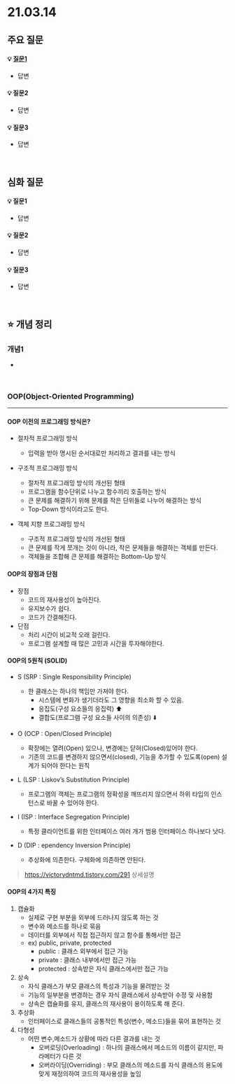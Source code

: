 # 21.03.14

## 주요 질문

#### 💡 [질문1](#개념1)
   * 답변
   
#### 💡 질문2
   * 답변
   
#### 💡 질문3
   * 답변



<br/>

## 심화 질문

#### 💡 질문1
   * 답변
   
#### 💡 질문2
   * 답변
   
#### 💡 질문3
   * 답변


<br/>

## ⭐ 개념 정리

### 개념1
   * 
   
<br/>

### OOP(Object-Oriented Programming)
---
#### OOP 이전의 프로그래밍 방식은?
* 절차적 프로그래밍 방식
   * 입력을 받아 명시된 순서대로만 처리하고 결과를 내는 방식

* 구조적 프로그래밍 방식
   * 절차적 프로그래밍 방식의 개선된 형태
   * 프로그램을 함수단위로 나누고 함수끼리 호출하는 방식
   * 큰 문제를 해결하기 위해 문제를 작은 단위들로 나누어 해결하는 방식
   * Top-Down 방식이라고도 한다.

* 객체 지향 프로그래밍 방식
   * 구조적 프로그래밍 방식의 개선된 형태
   * 큰 문제를 작게 쪼개는 것이 아니라, 작은 문제들을 해결하는 객체를 만든다.
   * 객체들을 조합해 큰 문제를 해결하는 Bottom-Up 방식

#### OOP의 장점과 단점
   * 장점
     * 코드의 재사용성이 높아진다.
     * 유지보수가 쉽다.
     * 코드가 간결해진다.
   * 단점
     * 처리 시간이 비교적 오래 걸린다.
     * 프로그램 설계할 때 많은 고민과 시간을 투자해야한다.

#### OOP의 5원칙 (SOLID)
* S (SRP : Single Responsibility Principle)
  * 한 클래스는 하나의 책임만 가져야 한다. 
    * 시스템에 변화가 생기더라도 그 영향을 최소화 할 수 있음.
    * 응집도(구성 요소들의 응집력) ⬆️ 
    * 결합도(프로그램 구성 요소들 사이의 의존성) ⬇️

* O (OCP : Open/Closed Principle)
   * 확장에는 열려(Open) 있으나, 변경에는 닫혀(Closed)있어야 한다.
   * 기존의 코드를 변경하지 않으면서(closed), 기능을 추가할 수 있도록(open) 설계가 되어야 한다는 원칙

* L (LSP : Liskov’s Substitution Principle)
  * 프로그램의 객체는 프로그램의 정확성을 깨뜨리지 않으면서 하위 타입의 인스턴스로 바꿀 수 있어야 한다.

* I (ISP : Interface Segregation Principle)
   * 특정 클라이언트를 위한 인터페이스 여러 개가 범용 인터페이스 하나보다 낫다.

* D (DIP : ependency Inversion Principle)
   * 추상화에 의존한다. 구체화에 의존하면 안된다.

> https://victorydntmd.tistory.com/291 상세설명

#### OOP의 4가지 특징
1. 캡슐화
   * 실제로 구현 부분을 외부에 드러나지 않도록 하는 것
   * 변수와 메소드를 하나로 묶음
   * 데이터를 외부에서 직접 접근하지 않고 함수를 통해서만 접근
   * ex) public, private, protected
     * public : 클래스 외부에서 접근 가능
     * private : 클래스 내부에서만 접근 가능
     * protected : 상속받은 자식 클래스에서만 접근 가능
2. 상속
   * 자식 클래스가 부모 클래스의 특성과 기능을 물려받는 것
   * 기능의 일부분을 변경하는 경우 자식 클래스에서 상속받아 수정 및 사용함
   * 상속은 캡슐화를 유지, 클래스의 재사용이 용이하도록 해 준다.
3. 추상화
   * 인터페이스로 클래스들의 공통적인 특성(변수, 메소드)들을 묶어 표현하는 것
4. 다형성
   * 어떤 변수,메소드가 상황에 따라 다른 결과를 내는 것
     * 오버로딩(Overloading) : 하나의 클래스에서 메소드의 이름이 같지만, 파라메터가 다른 것
     * 오버라이딩(Overriding) : 부모 클래스의 메소드를 자식 클래스의 용도에 맞게 재정의하여 코드의 재사용성을 높임
